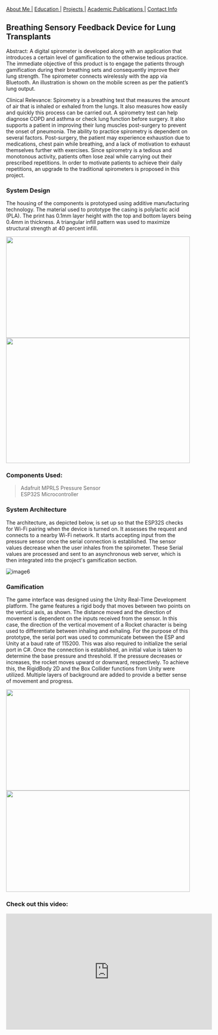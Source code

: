 [About Me |](/index.md) 
[ Education |](/edu.md)
[ Projects |](/projects.md)
[ Academic Publications |](/publications.md)
[ Contact Info](/contact.md)

## Breathing Sensory Feedback Device for Lung Transplants

Abstract: 
A digital spirometer is developed along with an application that introduces a certain level of gamification to the otherwise tedious practice. The immediate objective of this product is to engage the patients through gamification during their breathing sets and consequently improve their lung strength. The spirometer connects wirelessly with the app via Bluetooth. An illustration is shown on the mobile screen as per the patient’s lung output. 

Clinical Relevance: Spirometry is a breathing test that measures the amount of air that is inhaled or exhaled from the lungs. It also measures how easily and quickly this process can be carried out. A spirometry test can help diagnose COPD and asthma or check lung function before surgery. It also supports a patient in improving their lung muscles post-surgery to prevent the onset of pneumonia. The ability to practice spirometry is dependent on several factors. Post-surgery, the patient may experience exhaustion due to medications, chest pain while breathing, and a lack of motivation to exhaust themselves further with exercises. Since spirometry is a tedious and monotonous activity, patients often lose zeal while carrying out their prescribed repetitions. In order to motivate patients to achieve their daily repetitions, an upgrade to the traditional spirometers is proposed in this project.

### System Design
The housing of the components is prototyped using additive manufacturing technology. The material used to prototype the casing is polylactic acid (PLA). The print has 0.1mm layer height with the top and bottom layers being 0.4mm in thickness. A triangular infill pattern was used to maximize structural strength at 40 percent infill.

<img src="https://user-images.githubusercontent.com/105019328/171053055-456172e3-ef08-4bb0-a4b7-3720348c7f5f.png" width="500" height="275">
<img src="https://user-images.githubusercontent.com/105019328/171053086-e65a3204-d522-442b-9ad1-f5c2b1f2eabc.png" width="500" height="340" style="text-align:right;">




### Components Used:
>Adafruit MPRLS Pressure Sensor <br>
>ESP32S Microcontroller

### System Architecture
The architecture, as depicted below, is set up so that the ESP32S checks for Wi-Fi pairing when the device is turned on. It assesses the request and connects to a nearby Wi-Fi network. It starts accepting input from the pressure sensor once the serial connection is established. The sensor values decrease when the user inhales from the spirometer. These Serial values are processed and sent to an asynchronous web server, which is then integrated into the project's gamification section.

![image6](https://user-images.githubusercontent.com/105019328/171053062-a649a865-1992-49eb-8a80-fa5f20d43944.png)

### Gamification
The game interface was designed using the Unity Real-Time Development platform. The game features a rigid body that moves between two points on the vertical axis, as shown. The distance moved and the direction of movement is dependent on the inputs received from the sensor. In this case, the direction of the vertical movement of a Rocket character is being used to differentiate between inhaling and exhaling. For the purpose of this prototype, the serial port was used to communicate between the ESP and Unity at a baud rate of 115200. This was also required to initialize the serial port in C#. Once the connection is established, an initial value is taken to
determine the base pressure and threshold. If the pressure decreases or increases, the rocket moves upward or downward, respectively. To achieve this, the RigidBody 2D
and the Box Collider functions from Unity were utilized. Multiple layers of background are added to provide a better sense of movement and progress.

<img src="https://user-images.githubusercontent.com/105019328/171053072-c5921f69-882f-45d8-b385-9b6e04763977.png" width="500" height="275">
<img src="https://user-images.githubusercontent.com/105019328/171053076-61e33c17-f37b-44db-a378-f62b1f8ff116.png" width="500" height="275">


### Check out this video:
<iframe width="560" height="315" src="https://www.youtube.com/embed/fn9fsPpiOmE" title="YouTube video player" frameborder="0" allow="accelerometer; autoplay; clipboard-write; encrypted-media; gyroscope; picture-in-picture; web-share" allowfullscreen></iframe>

